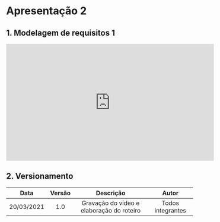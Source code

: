 # Apresentação 2

## 1. Modelagem de requisitos 1

<div align="center">
    <iframe width="560" height="315" src="https://www.youtube.com/watch?v=Wb9QshzvBy4" frameborder="0" allow="accelerometer; autoplay; clipboard-write; encrypted-media; gyroscope; picture-in-picture" allowfullscreen></iframe></iframe>
</div>

## 2. Versionamento

|    Data    | Versão |            Descrição             |      Autor      |
| :--------: | :----: | :------------------------------: | :-------------: |
| 20/03/2021 |  1.0   |  Gravação do vídeo e elaboração do roteiro |Todos integrantes|